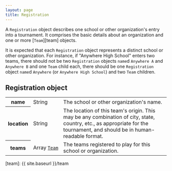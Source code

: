 ```yaml
---
layout: page
title: Registration
---
```

A `Registration` object describes one school or other organization's entry into a tournament. It comprises the basic details about an organization and one or more [`Team`][team] objects.

It is expected that each `Registration` object represents a distinct school or other organization. For instance, if "Anywhere High School" enters two teams, there should not be two `Registration` objects `name`d `Anywhere A` and `Anywhere B` and one `Team` child each, there should be one `Registration` object `name`d `Anywhere` (or `Anywhere High School`) and two `Team` children.

## Registration object

<table class="fields"><tbody>
  <tr class="required">
    <th>name</th>
    <td class="type">String</td>
    <td>The school or other organization's name.</td>
  </tr>
  <tr class="optional">
    <th>location</th>
    <td class="type">String</td>
    <td>The location of this team's origin. This may be any combination of city, state, country, etc., as appropriate for the tournament, and should be in human-readable format.</td>
  </tr>
  <tr class="required">
    <th>teams</th>
    <td class="type"><nobr>Array <code><a href="{{ site.baseurl }}/team">Team</a></code></nobr></td>
    <td>The teams registered to play for this school or organization.</td>
  </tr>
</tbody></table>

[team]: {{ site.baseurl }}/team

